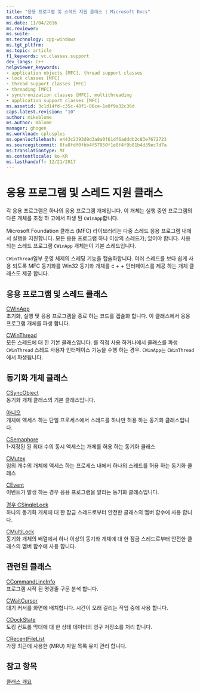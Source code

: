 ```yaml
---
title: "응용 프로그램 및 스레드 지원 클래스 | Microsoft Docs"
ms.custom: 
ms.date: 11/04/2016
ms.reviewer: 
ms.suite: 
ms.technology: cpp-windows
ms.tgt_pltfrm: 
ms.topic: article
f1_keywords: vc.classes.support
dev_langs: C++
helpviewer_keywords:
- application objects [MFC], thread support classes
- lock classes [MFC]
- thread support classes [MFC]
- threading [MFC]
- synchronization classes [MFC], multithreading
- application support classes [MFC]
ms.assetid: 3c1d14fd-c35c-48f1-86ce-1e0f9a32c36d
caps.latest.revision: "10"
author: mikeblome
ms.author: mblome
manager: ghogen
ms.workload: cplusplus
ms.openlocfilehash: e443c2393d9d3a8a0f61df6adddb2c83e7672723
ms.sourcegitcommit: 8fa8fdf0fbb4f57950f1e8f4f9b81b4d39ec7d7a
ms.translationtype: MT
ms.contentlocale: ko-KR
ms.lasthandoff: 12/21/2017
---
```

# <a name="application-and-thread-support-classes"></a>응용 프로그램 및 스레드 지원 클래스
각 응용 프로그램은 하나의 응용 프로그램 개체입니다. 이 개체는 실행 중인 프로그램의 다른 개체를 조정 하 고에서 파생 된 `CWinApp`합니다.  
  
 Microsoft Foundation 클래스 (MFC) 라이브러리는 다중 스레드 응용 프로그램 내에서 실행을 지원합니다. 모든 응용 프로그램 하나 이상의 스레드가; 있어야 합니다. 사용 되는 스레드 프로그램 `CWinApp` 개체는이 기본 스레드입니다.  
  
 `CWinThread`일부 운영 체제의 스레딩 기능을 캡슐화합니다. 여러 스레드를 보다 쉽게 사용 되도록 MFC 동기화를 Win32 동기화 개체를 c + + 인터페이스를 제공 하는 개체 클래스도 제공 합니다.  
  
## <a name="application-and-thread-classes"></a>응용 프로그램 및 스레드 클래스  
 [CWinApp](../mfc/reference/cwinapp-class.md)  
 초기화, 실행 및 응용 프로그램을 종료 하는 코드를 캡슐화 합니다. 이 클래스에서 응용 프로그램 개체를 파생 합니다.  
  
 [CWinThread](../mfc/reference/cwinthread-class.md)  
 모든 스레드에 대 한 기본 클래스입니다. 를 직접 사용 하거나에서 클래스를 파생 `CWinThread` 스레드 사용자 인터페이스 기능을 수행 하는 경우. `CWinApp`는 `CWinThread`에서 파생됩니다.  
  
## <a name="synchronization-object-classes"></a>동기화 개체 클래스  
 [CSyncObject](../mfc/reference/csyncobject-class.md)  
 동기화 개체 클래스의 기본 클래스입니다.  
  
 [아니오](../mfc/reference/ccriticalsection-class.md)  
 개체에 액세스 하는 단일 프로세스에서 스레드를 하나만 허용 하는 동기화 클래스입니다.  
  
 [CSemaphore](../mfc/reference/csemaphore-class.md)  
 1-지정된 된 최대 수의 동시 액세스는 개체를 허용 하는 동기화 클래스  
  
 [CMutex](../mfc/reference/cmutex-class.md)  
 임의 개수의 개체에 액세스 하는 프로세스 내에서 하나의 스레드를 허용 하는 동기화 클래스  
  
 [CEvent](../mfc/reference/cevent-class.md)  
 이벤트가 발생 하는 경우 응용 프로그램을 알리는 동기화 클래스입니다.  
  
 [경우 CSingleLock](../mfc/reference/csinglelock-class.md)  
 하나의 동기화 개체에 대 한 잠금 스레드로부터 안전한 클래스의 멤버 함수에 사용 합니다.  
  
 [CMultiLock](../mfc/reference/cmultilock-class.md)  
 동기화 개체의 배열에서 하나 이상의 동기화 개체에 대 한 잠금 스레드로부터 안전한 클래스의 멤버 함수에 사용 합니다.  
  
## <a name="related-classes"></a>관련된 클래스  
 [CCommandLineInfo](../mfc/reference/ccommandlineinfo-class.md)  
 프로그램 시작 된 명령줄 구문 분석 합니다.  
  
 [CWaitCursor](../mfc/reference/cwaitcursor-class.md)  
 대기 커서를 화면에 배치합니다. 시간이 오래 걸리는 작업 중에 사용 합니다.  
  
 [CDockState](../mfc/reference/cdockstate-class.md)  
 도킹 컨트롤 막대에 대 한 상태 데이터의 영구 저장소를 처리 합니다.  
  
 [CRecentFileList](../mfc/reference/crecentfilelist-class.md)  
 가장 최근에 사용한 (MRU) 파일 목록 유지 관리 합니다.  
  
## <a name="see-also"></a>참고 항목  
 [클래스 개요](../mfc/class-library-overview.md)

